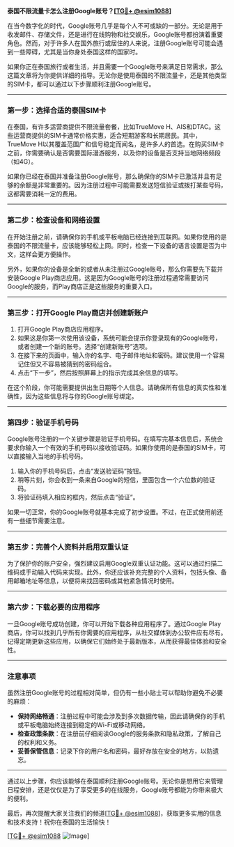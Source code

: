 **泰国不限流量卡怎么注册Google账号？[[TG💪+ @esim1088](https://t.me/s/esim1088)]**

在当今数字化的时代，Google账号几乎是每个人不可或缺的一部分。无论是用于收发邮件、存储文件，还是进行在线购物和社交娱乐，Google账号都扮演着重要角色。然而，对于许多人在国外旅行或居住的人来说，注册Google账号可能会遇到一些障碍，尤其是当你身处泰国这样的国家时。

如果你正在泰国旅行或者生活，并且需要一个Google账号来满足日常需求，那么这篇文章将为你提供详细的指导。无论你是使用泰国的不限流量卡，还是其他类型的SIM卡，都可以通过以下步骤顺利注册Google账号。

---

### **第一步：选择合适的泰国SIM卡**

在泰国，有许多运营商提供不限流量套餐，比如TrueMove H、AIS和DTAC。这些运营商提供的SIM卡通常价格实惠，适合短期游客和长期居民。其中，TrueMove H以其覆盖范围广和信号稳定而闻名，是许多人的首选。在购买SIM卡之前，你需要确认是否需要国际漫游服务，以及你的设备是否支持当地网络频段（如4G）。

如果你已经在泰国并准备注册Google账号，那么确保你的SIM卡已激活并且有足够的余额是非常重要的。因为注册过程中可能需要发送短信验证或拨打某些号码，这都需要消耗一定的费用。

---

### **第二步：检查设备和网络设置**

在开始注册之前，请确保你的手机或平板电脑已经连接到互联网。如果你使用的是泰国的不限流量卡，应该能够轻松上网。同时，检查一下设备的语言设置是否为中文，这样会更方便操作。

另外，如果你的设备是全新的或者从未注册过Google账号，那么你需要先下载并安装Google Play商店应用。这是因为Google账号的注册过程通常需要访问Google的服务，而Play商店正是这些服务的重要入口。

---

### **第三步：打开Google Play商店并创建新账户**

1. 打开Google Play商店应用程序。
2. 如果这是你第一次使用该设备，系统可能会提示你登录现有的Google账号，或者创建一个新的账号。选择“创建新账号”选项。
3. 在接下来的页面中，输入你的名字、电子邮件地址和密码。建议使用一个容易记住但又不容易被猜到的密码组合。
4. 点击“下一步”，然后按照屏幕上的指示完成其余信息的填写。

在这个阶段，你可能需要提供出生日期等个人信息。请确保所有信息的真实性和准确性，因为这些信息将与你的Google账号绑定。

---

### **第四步：验证手机号码**

Google账号注册的一个关键步骤是验证手机号码。在填写完基本信息后，系统会要求你输入一个有效的手机号码以接收验证码。如果你使用的是泰国的SIM卡，可以直接输入当地的手机号码。

1. 输入你的手机号码后，点击“发送验证码”按钮。
2. 稍等片刻，你会收到一条来自Google的短信，里面包含一个六位数的验证码。
3. 将验证码填入相应的框内，然后点击“验证”。

如果一切正常，你的Google账号就基本完成了初步设置。不过，在正式使用前还有一些细节需要注意。

---

### **第五步：完善个人资料并启用双重认证**

为了保护你的账户安全，强烈建议启用Google双重认证功能。这可以通过扫描二维码或手动输入代码来实现。此外，你还应该补充完整的个人资料，包括头像、备用邮箱地址等信息，以便将来找回密码或其他紧急情况时使用。

---

### **第六步：下载必要的应用程序**

一旦Google账号成功创建，你可以开始下载各种应用程序了。通过Google Play商店，你可以找到几乎所有你需要的应用程序，从社交媒体到办公软件应有尽有。记得定期更新这些应用，以确保它们始终处于最新版本，从而获得最佳体验和安全性。

---

### **注意事项**

虽然注册Google账号的过程相对简单，但仍有一些小贴士可以帮助你避免不必要的麻烦：

- **保持网络畅通**：注册过程中可能会涉及到多次数据传输，因此请确保你的手机或平板电脑始终连接到稳定的Wi-Fi或移动网络。
- **检查政策条款**：在注册前仔细阅读Google的服务条款和隐私政策，了解自己的权利和义务。
- **妥善保管信息**：记录下你的用户名和密码，最好存放在安全的地方，以防遗忘。

---

通过以上步骤，你应该能够在泰国顺利注册Google账号。无论你是想用它来管理日程安排，还是仅仅是为了享受更多的在线服务，Google账号都能为你带来极大的便利。

最后，再次提醒大家关注我们的频道[[TG💪+ @esim1088](https://t.me/s/esim1088)]，获取更多实用的信息和技术支持！祝你在泰国的生活愉快！

[[TG💪+ @esim1088](https://t.me/s/esim1088) ![Image](https://i.postimg.cc/4NQfJmqS/Snipaste-2025-05-13-00-14-12.png)]
